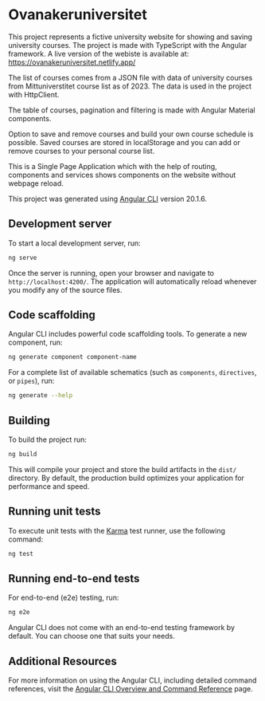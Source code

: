 # Ovanakeruniversitet

This project represents a fictive university website for showing and saving university courses. The project is made with TypeScript with the Angular framework. 
A live version of the webiste is available at: https://ovanakeruniversitet.netlify.app/ 

The list of courses comes from a JSON file with data of university courses from Mittuniverstitet course list as of 2023. The data is used in the project with HttpClient.

The table of courses, pagination and filtering is made with Angular Material components.

Option to save and remove courses and build your own course schedule is possible. Saved courses are stored in localStorage and you can add or remove courses to your personal course list.

This is a Single Page Application which with the help of routing, components and services shows components on the website without webpage reload.



This project was generated using [Angular CLI](https://github.com/angular/angular-cli) version 20.1.6.

## Development server

To start a local development server, run:

```bash
ng serve
```

Once the server is running, open your browser and navigate to `http://localhost:4200/`. The application will automatically reload whenever you modify any of the source files.

## Code scaffolding

Angular CLI includes powerful code scaffolding tools. To generate a new component, run:

```bash
ng generate component component-name
```

For a complete list of available schematics (such as `components`, `directives`, or `pipes`), run:

```bash
ng generate --help
```

## Building

To build the project run:

```bash
ng build
```

This will compile your project and store the build artifacts in the `dist/` directory. By default, the production build optimizes your application for performance and speed.

## Running unit tests

To execute unit tests with the [Karma](https://karma-runner.github.io) test runner, use the following command:

```bash
ng test
```

## Running end-to-end tests

For end-to-end (e2e) testing, run:

```bash
ng e2e
```

Angular CLI does not come with an end-to-end testing framework by default. You can choose one that suits your needs.

## Additional Resources

For more information on using the Angular CLI, including detailed command references, visit the [Angular CLI Overview and Command Reference](https://angular.dev/tools/cli) page.
